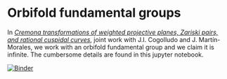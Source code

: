 [//]: # "https://mybinder.org/v2/gh/enriqueartal/AnOrbifoldFundamentalGroup/master>"
# Orbifold fundamental groups

In [*Cremona transformations of weighted projective planes, Zariski pairs, and rational cuspidal curves*](https://arxiv.org/abs/2001.07232), joint work with J.I. Cogolludo and J. Martín-Morales, we work with an orbifold fundamental group and we claim it is infinite. The cumbersome details are found in this jupyter notebook.

[![Binder](https://mybinder.org/badge_logo.svg)](https://mybinder.org/v2/gh/enriqueartal/AnOrbifoldFundamentalGroup/master?filepath=/home/sage/Orbifold235.ipynb)
